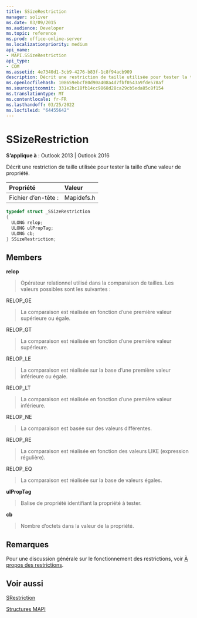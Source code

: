 ```yaml
---
title: SSizeRestriction
manager: soliver
ms.date: 03/09/2015
ms.audience: Developer
ms.topic: reference
ms.prod: office-online-server
ms.localizationpriority: medium
api_name:
- MAPI.SSizeRestriction
api_type:
- COM
ms.assetid: 4e7340d1-3cb9-4276-b83f-1c8f94acb909
description: Décrit une restriction de taille utilisée pour tester la taille d’une valeur de propriété pour Outlook 2013 et Outlook 2016.
ms.openlocfilehash: 108659ebcf80d90a408a4d7fbf0543a9fde578af
ms.sourcegitcommit: 331e2bc18fb14cc9868d28ca29cb5eda85c8f154
ms.translationtype: MT
ms.contentlocale: fr-FR
ms.lasthandoff: 03/25/2022
ms.locfileid: "64455642"
---
```

# <a name="ssizerestriction"></a>SSizeRestriction

  
  
**S’applique à** : Outlook 2013 | Outlook 2016 
  
Décrit une restriction de taille utilisée pour tester la taille d’une valeur de propriété. 
  
|Propriété |Valeur |
|:-----|:-----|
|Fichier d’en-tête :  <br/> |Mapidefs.h  <br/> |
   
```cpp
typedef struct _SSizeRestriction
{
  ULONG relop;
  ULONG ulPropTag;
  ULONG cb;
} SSizeRestriction;

```

## <a name="members"></a>Members

 **relop**
  
> Opérateur relationnel utilisé dans la comparaison de tailles. Les valeurs possibles sont les suivantes : 
    
RELOP_GE 
  
> La comparaison est réalisée en fonction d’une première valeur supérieure ou égale.
    
RELOP_GT 
  
> La comparaison est réalisée en fonction d’une première valeur supérieure.
    
RELOP_LE 
  
> La comparaison est réalisée sur la base d’une première valeur inférieure ou égale.
    
RELOP_LT 
  
> La comparaison est réalisée en fonction d’une première valeur inférieure.
    
RELOP_NE 
  
> La comparaison est basée sur des valeurs différentes.
    
RELOP_RE 
  
> La comparaison est réalisée en fonction des valeurs LIKE (expression régulière).
    
RELOP_EQ 
  
> La comparaison est réalisée sur la base de valeurs égales.
    
 **ulPropTag**
  
> Balise de propriété identifiant la propriété à tester.
    
 **cb**
  
> Nombre d’octets dans la valeur de la propriété.
    
## <a name="remarks"></a>Remarques

Pour une discussion générale sur le fonctionnement des restrictions, voir [À propos des restrictions](about-restrictions.md). 
  
## <a name="see-also"></a>Voir aussi



[SRestriction](srestriction.md)


[Structures MAPI](mapi-structures.md)

